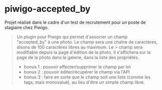 # piwigo-accepted_by

Projet réalisé dans le cadre d'un test de recrutement pour un poste de stagiaire chez Piwigo.

> Un plugin pour Piwigo qui permet d'associer un champ "accepted_by" à une photo. Le champ sera une chaîne de caractères, disons de 100 caractères libres au maximum. Le > champ sera modifiable depuis la page d'édition de la photo. Il s'affichera sur la page de la photo dans la galerie, dans la liste des propriétés.
>
> * bonus 1 : pouvoir affecter/supprimer le champ par lot
> * bonus 2 : pouvoir éditer/récupérer le champ via l'API
> * bonus 3 : faire en sorte que le champ soit une liste (comme les tags, mais monovalué), au lieu d'être un simple champ libre.
